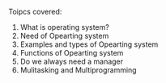 Toipcs covered:
1. What is operating system?
2. Need of Opearting system
3. Examples and types of Opearting system
4. Functions of Opearting system
5. Do we always need a manager
6. Mulitasking and Multiprogramming
